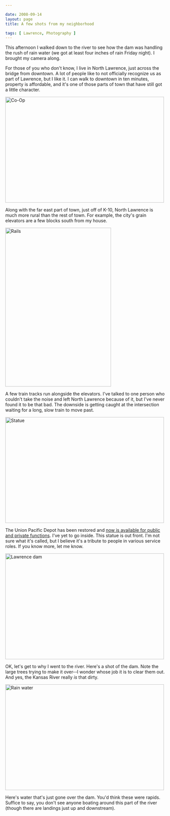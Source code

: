 ```yaml
--- 

date: 2008-09-14
layout: page
title: A few shots from my neighborhood

tags: [ Lawrence, Photography ]
---
```

This afternoon I walked down to the river to see how the dam was handling the rush of rain water (we got at least four inches of rain Friday night). I brought my camera along.

For those of you who don't know, I live in North Lawrence, just across the bridge from downtown. A lot of people like to not officially recognize us as part of Lawrence, but I like it. I can walk to downtown in ten minutes, property is affordable, and it's one of those parts of town that have still got a little character.

<p>
<a href="http://www.flickr.com/photos/rockchalk/2856987940/" title="Co-Op by ruralocity, on Flickr"><img src="http://farm4.static.flickr.com/3153/2856987940_c3fc49ffef.jpg" width="500" height="333" alt="Co-Op" /></a>
</p>

Along with the far east part of town, just off of K-10, North Lawrence is much more rural than the rest of town. For example, the city's grain elevators are a few blocks south from my house.

<p>
<a href="http://www.flickr.com/photos/rockchalk/2856157049/" title="Rails by ruralocity, on Flickr"><img src="http://farm4.static.flickr.com/3211/2856157049_eeee863e08.jpg" width="333" height="500" alt="Rails" /></a>
</p>

A few train tracks run alongside the elevators. I've talked to one person who couldn't take the noise and left North Lawrence because of it, but I've never found it to be that bad. The downside is getting caught at the intersection waiting for a long, slow train to move past.

<p>
<a href="http://www.flickr.com/photos/rockchalk/2856988548/" title="Statue by ruralocity, on Flickr"><img src="http://farm4.static.flickr.com/3212/2856988548_92ea41e210.jpg" width="500" height="333" alt="Statue" /></a>
</p>

The Union Pacific Depot has been restored and <a href="http://www.lprd.org/recreationfacilities/depot.shtml">now is available for public and private functions</a>. I've yet to go inside. This statue is out front. I'm not sure what it's called, but I believe it's a tribute to people in various service roles. If you know more, let me know.

<p>
<a href="http://www.flickr.com/photos/rockchalk/2856156691/" title="Lawrence dam by ruralocity, on Flickr"><img src="http://farm4.static.flickr.com/3241/2856156691_d746f845dd.jpg" width="500" height="333" alt="Lawrence dam" /></a>
</p>

OK, let's get to why I went to the river. Here's a shot of the dam. Note the large trees trying to make it over--I wonder whose job it is to clear them out. And yes, the Kansas River really <em>is</em> that dirty.

<p>
<a href="http://www.flickr.com/photos/rockchalk/2856988440/" title="Rain water by ruralocity, on Flickr"><img src="http://farm4.static.flickr.com/3166/2856988440_555146eabf.jpg" width="500" height="333" alt="Rain water" /></a>
</p>

Here's water that's just gone over the dam. You'd think these were rapids. Suffice to say, you don't see anyone boating around this part of the river (though there are landings just up and downstream).

